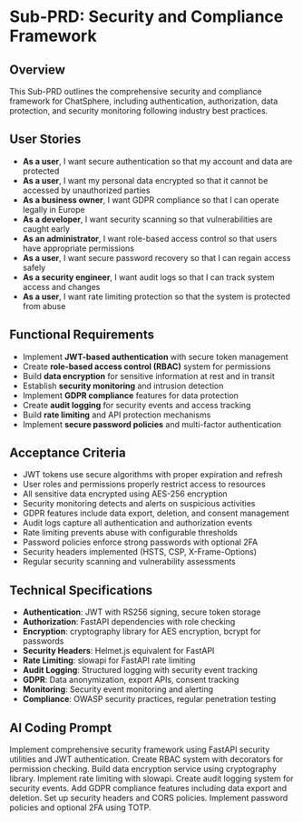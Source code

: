 # Sub-PRD: Security and Compliance Framework

## Overview
This Sub-PRD outlines the comprehensive security and compliance framework for ChatSphere, including authentication, authorization, data protection, and security monitoring following industry best practices.

## User Stories
- **As a user**, I want secure authentication so that my account and data are protected
- **As a user**, I want my personal data encrypted so that it cannot be accessed by unauthorized parties
- **As a business owner**, I want GDPR compliance so that I can operate legally in Europe
- **As a developer**, I want security scanning so that vulnerabilities are caught early
- **As an administrator**, I want role-based access control so that users have appropriate permissions
- **As a user**, I want secure password recovery so that I can regain access safely
- **As a security engineer**, I want audit logs so that I can track system access and changes
- **As a user**, I want rate limiting protection so that the system is protected from abuse

## Functional Requirements
- Implement **JWT-based authentication** with secure token management
- Create **role-based access control (RBAC)** system for permissions
- Build **data encryption** for sensitive information at rest and in transit
- Establish **security monitoring** and intrusion detection
- Implement **GDPR compliance** features for data protection
- Create **audit logging** for security events and access tracking
- Build **rate limiting** and API protection mechanisms
- Implement **secure password policies** and multi-factor authentication

## Acceptance Criteria
- JWT tokens use secure algorithms with proper expiration and refresh
- User roles and permissions properly restrict access to resources
- All sensitive data encrypted using AES-256 encryption
- Security monitoring detects and alerts on suspicious activities
- GDPR features include data export, deletion, and consent management
- Audit logs capture all authentication and authorization events
- Rate limiting prevents abuse with configurable thresholds
- Password policies enforce strong passwords with optional 2FA
- Security headers implemented (HSTS, CSP, X-Frame-Options)
- Regular security scanning and vulnerability assessments

## Technical Specifications
- **Authentication**: JWT with RS256 signing, secure token storage
- **Authorization**: FastAPI dependencies with role checking
- **Encryption**: cryptography library for AES encryption, bcrypt for passwords
- **Security Headers**: Helmet.js equivalent for FastAPI
- **Rate Limiting**: slowapi for FastAPI rate limiting
- **Audit Logging**: Structured logging with security event tracking
- **GDPR**: Data anonymization, export APIs, consent tracking
- **Monitoring**: Security event monitoring and alerting
- **Compliance**: OWASP security practices, regular penetration testing

## AI Coding Prompt
Implement comprehensive security framework using FastAPI security utilities and JWT authentication. Create RBAC system with decorators for permission checking. Build data encryption service using cryptography library. Implement rate limiting with slowapi. Create audit logging system for security events. Add GDPR compliance features including data export and deletion. Set up security headers and CORS policies. Implement password policies and optional 2FA using TOTP.